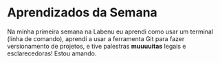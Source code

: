 # Aprendizados da Semana

Na minha primeira semana na Labenu eu aprendi como usar um terminal (linha de comando), aprendi a usar a ferramenta Git para fazer versionamento de projetos, e tive palestras **muuuuitas** legais e esclarecedoras! Estou amando.